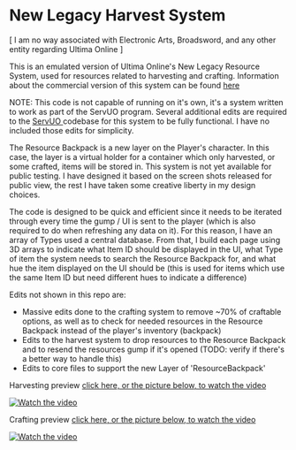 # New Legacy Harvest System
[ I am no way associated with Electronic Arts, Broadsword, and any other entity regarding Ultima Online ]

This is an emulated version of Ultima Online's New Legacy Resource System, used for resources related to harvesting and crafting.
Information about the commercial version of this system can be found [ here ](https://www.uo-cah.com/new-legacy/everything-we-know)

NOTE: This code is not capable of running on it's own, it's a system written to work as part of the ServUO program. Several additional edits are required to the [ ServUO ](https://github.com/ServUO/ServUO) codebase for this system to be fully functional. I have no included those edits for simplicity.

The Resource Backpack is a new layer on the Player's character. In this case, the layer is a virtual holder for a container which only harvested, or some crafted, items will be stored in. 
This system is not yet available for public testing. I have designed it based on the screen shots released for public view, the rest I have taken some creative liberty in my design choices. 


The code is designed to be quick and efficient since it needs to be iterated through every time the gump / UI is sent to the player (which is also required to do when refreshing any data on it).
For this reason, I have an array of Types used a central database. From that, I build each page using 3D arrays to indicate what Item ID should be displayed in the UI, what Type of item the system needs to search the Resource Backpack for, and what hue the item displayed on the UI should be (this is used for items which use the same Item ID but need different hues to indicate a difference)


Edits not shown in this repo are: 
- Massive edits done to the crafting system to remove ~70% of craftable options, as well as to check for needed resources in the Resource Backpack instead of the player's inventory (backpack)
- Edits to the harvest system to drop resources to the Resource Backpack and to resend the resources gump if it's opened (TODO: verify if there's a better way to handle this)
- Edits to core files to support the new Layer of 'ResourceBackpack'



Harvesting preview [ click here, or the picture below, to watch the video ](https://youtu.be/OSBR0mZ_8fI)

[![Watch the video](https://img.youtube.com/vi/OSBR0mZ_8fI/hqdefault.jpg)](https://youtu.be/OSBR0mZ_8fI)

Crafting preview [ click here, or the picture below, to watch the video ](https://youtu.be/EYVma-94P3s)

[![Watch the video](https://img.youtube.com/vi/EYVma-94P3s/hqdefault.jpg)](https://youtu.be/EYVma-94P3s)


